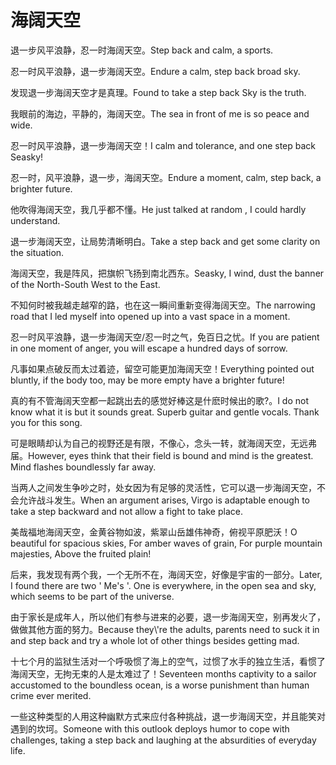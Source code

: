 # 海阔天空

<p><span class="chinese">退一步风平浪静，忍一时海阔天空。</span><span class="english">Step back and calm, a sports.</span></p>

<p><span class="chinese">忍一时风平浪静，退一步海阔天空。</span><span class="english">Endure a calm, step back broad sky.</span></p>

<p><span class="chinese">发现退一步海阔天空才是真理。</span><span class="english">Found to take a step back Sky is the truth.</span></p>

<p><span class="chinese">我眼前的海边，平静的，海阔天空。</span><span class="english">The sea in front of me is so peace and wide.</span></p>

<p><span class="chinese">忍一时风平浪静，退一步海阔天空！</span><span class="english">I calm and tolerance, and one step back Seasky!</span></p>

<p><span class="chinese">忍一时，风平浪静，退一步，海阔天空。</span><span class="english">Endure a moment, calm, step back, a brighter future.</span></p>

<p><span class="chinese">他吹得海阔天空，我几乎都不懂。</span><span class="english">He just talked at random , I could hardly understand.</span></p>

<p><span class="chinese">退一步海阔天空，让局势清晰明白。</span><span class="english">Take a step back and get some clarity on the situation.</span></p>

<p><span class="chinese">海阔天空，我是阵风，把旗帜飞扬到南北西东。</span><span class="english">Seasky, I wind, dust the banner of the North-South West to the East.</span></p>

<p><span class="chinese">不知何时被我越走越窄的路，也在这一瞬间重新变得海阔天空。</span><span class="english">The narrowing road that I led myself into opened up into a vast space in a moment.</span></p>

<p><span class="chinese">忍一时风平浪静，退一步海阔天空/忍一时之气，免百日之忧。</span><span class="english">If you are patient in one moment of anger, you will escape a hundred days of sorrow.</span></p>

<p><span class="chinese">凡事如果点破反而太过着迹，留空可能更加海阔天空！</span><span class="english">Everything pointed out bluntly, if the body too, may be more empty have a brighter future!</span></p>

<p><span class="chinese">真的有不管海阔天空都一起跳出去的感觉好棒这是什麽时候出的歌?。</span><span class="english">I do not know what it is but it sounds great. Superb guitar and gentle vocals. Thank you for this song.</span></p>

<p><span class="chinese">可是眼睛却认为自己的视野还是有限，不像心，念头一转，就海阔天空，无远弗届。</span><span class="english">However, eyes think that their field is bound and mind is the greatest. Mind flashes boundlessly far away.</span></p>

<p><span class="chinese">当两人之间发生争吵之时，处女因为有足够的灵活性，它可以退一步海阔天空，不会允许战斗发生。</span><span class="english">When an argument arises, Virgo is adaptable enough to take a step backward and not allow a fight to take place.</span></p>

<p><span class="chinese">美哉福地海阔天空，金黄谷物如波，紫翠山岳雄伟神奇，俯视平原肥沃！</span><span class="english">O beautiful for spacious skies, For amber waves of grain, For purple mountain majesties, Above the fruited plain!</span></p>

<p><span class="chinese">后来，我发现有两个我，一个无所不在，海阔天空，好像是宇宙的一部分。</span><span class="english">Later, I found there are two ' Me's '. One is everywhere, in the open sea and sky, which seems to be part of the universe.</span></p>

<p><span class="chinese">由于家长是成年人，所以他们有参与进来的必要，退一步海阔天空，别再发火了，做做其他方面的努力。</span><span class="english">Because they\'re the adults, parents need to suck it in and step back and try a whole lot of other things besides getting mad.</span></p>

<p><span class="chinese">十七个月的监狱生活对一个呼吸惯了海上的空气，过惯了水手的独立生活，看惯了海阔天空，无拘无束的人是太难过了！</span><span class="english">Seventeen months captivity to a sailor accustomed to the boundless ocean, is a worse punishment than human crime ever merited.</span></p>

<p><span class="chinese">一些这种类型的人用这种幽默方式来应付各种挑战，退一步海阔天空，并且能笑对遇到的坎坷。</span><span class="english">Someone with this outlook deploys humor to cope with challenges, taking a step back and laughing at the absurdities of everyday life.</span></p>

